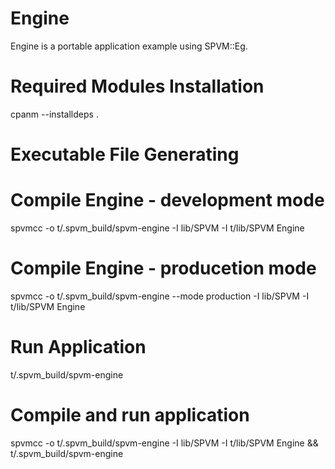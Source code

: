 # Engine

Engine is a portable application example using SPVM::Eg.

# Required Modules Installation

  cpanm --installdeps .

# Executable File Generating

  # Compile Engine - development mode
  spvmcc -o t/.spvm_build/spvm-engine -I lib/SPVM -I t/lib/SPVM Engine
  
  # Compile Engine - producetion mode
  spvmcc -o t/.spvm_build/spvm-engine --mode production -I lib/SPVM -I t/lib/SPVM Engine

# Run Application

  t/.spvm_build/spvm-engine
  
  # Compile and run application
  spvmcc -o t/.spvm_build/spvm-engine -I lib/SPVM -I t/lib/SPVM Engine && t/.spvm_build/spvm-engine
